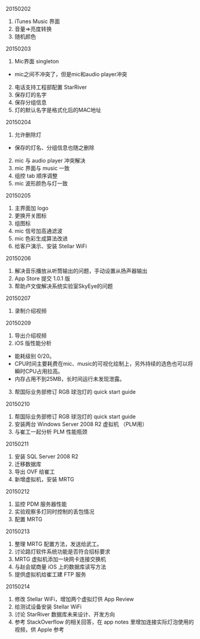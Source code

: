 
20150202

1. iTunes Music 界面
2. 音量=>亮度转换
3. 随机颜色

20150203

1. Mic界面 singleton
  - mic之间不冲突了，但是mic和audio player冲突
2. 电话支持工程部配置 StarRiver
3. 保存灯的名字
4. 保存分组信息
5. 灯的默认名字是格式化后的MAC地址

20150204

1. 允许删除灯
  - 保存的灯名、分组信息也随之删除
2. mic 与 audio player 冲突解决
3. mic 界面与 music 一致
4. 组控 tab 顺序调整
5. mic 波形颜色与灯一致

20150205

1. 主界面加 logo
2. 更换开关图标
3. 组图标
4. mic 信号加高通滤波
5. mic 色彩生成算法改进
6. 给客户演示、安装 Stellar WiFi

20150206

1. 解决音乐播放从听筒输出的问题，手动设置从扬声器输出
2. App Store 提交 1.0.1 版
3. 帮助卢文俊解决系统实验室SkyEye的问题

20150207

1. 录制介绍视频

20150209

1. 导出介绍视频
2. iOS 版性能分析
  - 能耗级别 0/20。
  - CPU时间主要耗费在mic、music的可视化绘制上，另外持续的选色也可以将瞬时CPU占用拉高。
  - 内存占用不到25MB，长时间运行未发现泄露。
3. 帮国际业务部修订 RGB 球泡灯的 quick start guide

20150210

1. 帮国际业务部修订 RGB 球泡灯的 quick start guide
2. 安装两台 Windows Server 2008 R2 虚拟机 （PLM用）
3. 与崔工一起分析 PLM 性能瓶颈

20150211

1. 安装 SQL Server 2008 R2
2. 迁移数据库
3. 导出 OVF 给崔工
4. 新增虚拟机，安装 MRTG

20150212

1. 监控 PDM 服务器性能
2. 实验观察多灯同时控制的丢包情况
3. 配置 MRTG

20150213

1. 整理 MRTG 配置方法，发送给武工。
2. 讨论路灯软件系统功能是否符合招标要求
3. MRTG 虚拟机添加一块网卡连接交换机
4. 与赵会斌商量 iOS 上的数据库读写方法
5. 提供虚拟机给崔工建 FTP 服务

20150214

1. 修改 Stellar WiFi，增加两个虚拟灯供 App Review
2. 给测试设备安装 Stellar WiFi
3. 讨论 StarRiver 数据库未来设计、开发方向
4. 参考 StackOverflow 的相关回答，在 app notes 里增加连接实际灯泡使用的视频，供 Apple 参考

[//]: # (comment)
